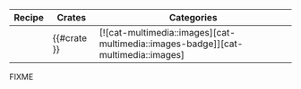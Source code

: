 | Recipe | Crates | Categories |
|--------|--------|------------|
| | {{#crate }} | [![cat-multimedia::images][cat-multimedia::images-badge]][cat-multimedia::images] |

<div class="hidden">
FIXME
</div>
